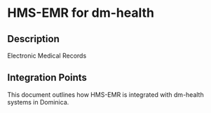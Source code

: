 # HMS-EMR for dm-health

## Description

Electronic Medical Records

## Integration Points

This document outlines how HMS-EMR is integrated with dm-health systems in Dominica.
